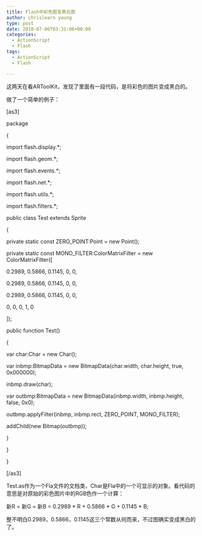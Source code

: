```yaml
---
title: Flash中彩色图变黑白图
author: chrislearn young
type: post
date: 2010-07-06T03:31:06+00:00
categories:
  - ActionScript
  - Flash
tags:
  - ActionScript
  - Flash

---
```

这两天在看ARToolKit，发现了里面有一段代码，是将彩色的图片变成黑白的。

做了一个简单的例子：

[as3]
  
package
  
{
	  
import flash.display.*;
	  
import flash.geom.*;
	  
import flash.events.*;
	  
import flash.net.*;
	  
import flash.utils.*;
	  
import flash.filters.*;

public class Test extends Sprite
	  
{
		  
private static const ZERO_POINT:Point = new Point();
		  
private static const MONO_FILTER:ColorMatrixFilter = new ColorMatrixFilter([
			  
0.2989, 0.5866, 0.1145, 0, 0,
			  
0.2989, 0.5866, 0.1145, 0, 0,
			  
0.2989, 0.5866, 0.1145, 0, 0,
			  
0, 0, 0, 1, 0
		  
]);

public function Test()
		  
{
			  
var char:Char = new Char();
			  
var inbmp:BitmapData = new BitmapData(char.width, char.height, true, 0x000000);
			  
inbmp.draw(char);

var outbmp:BitmapData = new BitmapData(inbmp.width, inbmp.height, false, 0x0);
			  
outbmp.applyFilter(inbmp, inbmp.rect, ZERO\_POINT, MONO\_FILTER);

addChild(new Bitmap(outbmp));
		  
}
	  
}
  
}
  
[/as3]

Test.as作为一个Fla文件的文档类，Char是Fla中的一个可显示的对象。看代码的意思是对原始的彩色图片中的RGB色作一个计算：
  
新R = 新G = 新B = 0.2989 \* R + 0.5866 \* G + 0.1145 * B;
  
整不明白0.2989，0.5866，0.1145这三个常数从何而来，不过图确实变成黑白的了。